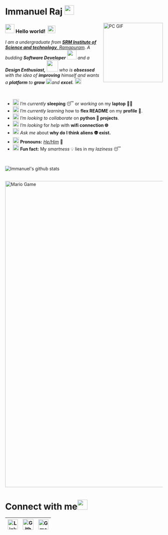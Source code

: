 # Immanuel Raj&nbsp;<img src="https://github.com/iamimmanuelraj/iamimmanuelraj/blob/master/Assets/Mario_Hello_Big.gif" width="30px">

<img align="right" alt="PC GIF" src="https://github.com/iamimmanuelraj/iamimmanuelraj/blob/master/Assets/PC.gif" width="190" />

### <img src="https://github.com/iamimmanuelraj/iamimmanuelraj/blob/master/Assets/Hi.gif" width="29px"> **Hello world!** &nbsp;<img src="https://github.com/iamimmanuelraj/iamimmanuelraj/blob/master/Assets/Earth.gif" width="24px">

<p>
  <em>
    I am a undergraduate from <a href="https://www.srmist.edu.in/"> <b>SRM Institute of Science and technology</b>, Ramapuram</a>.
    A budding <b>Software Developer</b> <img src="https://github.com/iamimmanuelraj/iamimmanuelraj/blob/master/Assets/Developer.gif" width="30px"> and a <b>Design    Enthusiast,</b>&nbsp;<img src="https://github.com/iamimmanuelraj/iamimmanuelraj/blob/master/Assets/Designer.gif" width="36px">  who is <b>obsessed</b>
    with the idea of <b>improving</b> himself and wants a <b>platform</b> to 
    <b>grow</b> <img src="https://github.com/iamimmanuelraj/iamimmanuelraj/blob/master/Assets/Rocket.gif" width="18px">and 
    <b>excel.</b> <img src="https://github.com/iamimmanuelraj/iamimmanuelraj/blob/master/Assets/Medal.gif" width="20px">
  </em>
</p>

<br>

- <img alt="GIF" src="https://github.com/iamimmanuelraj/iamimmanuelraj/blob/master/Assets/wave.gif" width="20vw" /> I’m *currently* **sleeping** 😴 or *working* on my **laptop** 👨‍💻
- <img alt="GIF" src="https://github.com/iamimmanuelraj/iamimmanuelraj/blob/master/Assets/gandalf_parrot.gif" width="20vw" /> I’m *currently learning* how to **flex README** on my **profile** 💪.
- <img alt="GIF" src="https://github.com/iamimmanuelraj/iamimmanuelraj/blob/master/Assets/headbang.gif" width="20vw" /> I’m *looking to collaborate* on **python 🐍 projects**.
- <img alt="GIF" src="https://github.com/iamimmanuelraj/iamimmanuelraj/blob/master/Assets/hmm.gif" width="20vw" /> I’m *looking* for *help* with **wifi connection 🌐**
- <img alt="GIF" src="https://github.com/iamimmanuelraj/iamimmanuelraj/blob/master/Assets/happy.gif" width="20vw" /> *Ask me* about **why do I think aliens 👽 exist.**
- <img alt="GIF" src="https://github.com/iamimmanuelraj/iamimmanuelraj/blob/master/Assets/powerup.gif" width="20vw" /> **Pronouns:** [*He/Him*](https://pronoun.is/he) 🧔
- <img alt="GIF" src="https://github.com/iamimmanuelraj/iamimmanuelraj/blob/master/Assets/coin.gif" width="20vw" /> **Fun fact:** My *smartness* 💡 lies in my *laziness* 😴

<br>

![Immanuel's github stats](https://github-readme-stats.vercel.app/api?username=iamimmanuelraj&show_icons=true&hide_border=true)

<br>

<img src="https://github.com/iamimmanuelraj/iamimmanuelraj/blob/master/Assets/Mario_Gameplay.gif" alt="Mario Game" width="980">

<br>

# Connect with me<img src="https://github.com/iamimmanuelraj/iamimmanuelraj/blob/master/Assets/Handshake.gif" height="32px">

| [<img src="https://github.com/iamimmanuelraj/iamimmanuelraj/blob/master/Assets/Linkedin.svg" alt="Linkedin Logo" width="32">](https://in.linkedin.com/in/immanuel-raj-4535971b3/) | [<img src="https://cdn.svgporn.com/logos/github-icon.svg" alt="Github logo" width="34">](https://github.com/iamimmanuelraj) | [<img src="https://github.com/iamimmanuelraj/iamimmanuelraj/blob/master/Assets/Gmail.svg" alt="Gmail logo" height="32">](mailto:immanuelr44@gmail.com)
|:---:|:---:|:---:|
